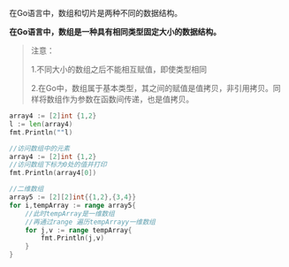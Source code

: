  

在Go语言中，数组和切片是两种不同的数据结构。

**在Go语言中，数组是一种具有相同类型固定大小的数据结构。**

> 注意： 
>
> 1.不同大小的数组之后不能相互赋值，即使类型相同
>
> 2.在Go中，数组属于基本类型，其之间的赋值是值拷贝，非引用拷贝。同样将数组作为参数在函数间传递，也是值拷贝。
>
> 

```go
array4 := [2]int {1,2}
l := len(array4)
fmt.Println(""l)

//访问数组中的元素
array4 := [2]int {1,2}
//访问数组下标为0处的值并打印
fmt.Println(array4[0])

//二维数组
array5 := [2][2]int{{1,2},{3,4}}
for i,tempArray := range array5{
    //此时tempArray是一维数组
    //再通过range 遍历tempArrayy一维数组
    for j,v := range tempArray{
        fmt.Println(j,v)
    }
}
```

